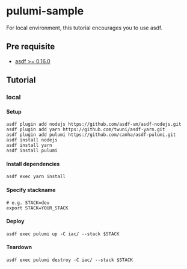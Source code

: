 # pulumi-sample

For local environment, this tutorial encourages you to use asdf.

## Pre requisite
- [asdf >= 0.16.0](https://github.com/asdf-vm/asdf)

## Tutorial

### local

#### Setup

```shell
asdf plugin add nodejs https://github.com/asdf-vm/asdf-nodejs.git
asdf plugin add yarn https://github.com/twuni/asdf-yarn.git
asdf plugin add pulumi https://github.com/canha/asdf-pulumi.git
asdf install nodejs
asdf install yarn
asdf install pulumi
```

#### Install dependencies

```shell
asdf exec yarn install
```

#### Specify stackname

```shell
# e.g. STACK=dev
export STACK=YOUR_STACK
```

#### Deploy

```shell
asdf exec pulumi up -C iac/ --stack $STACK
```

#### Teardown
```shell
asdf exec pulumi destroy -C iac/ --stack $STACK
```